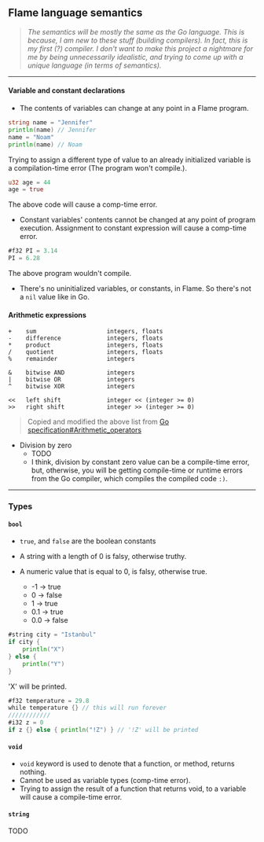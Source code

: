 ## Flame language semantics

>*The semantics will be mostly the same as the Go language. This is because, I am new to these stuff (building compilers). In fact, this is my first (?) compiler. I don't want to make this project a nightmare for me by being unnecessarily idealistic, and trying to come up with a unique language (in terms of semantics).*

---
#### Variable and constant declarations

- The contents of variables can change at any point in a Flame program.

```go
string name = "Jennifer"
println(name) // Jennifer
name = "Noam"
println(name) // Noam
```
Trying to assign a different type of value to an already initialized variable is a compilation-time error (The program won't compile.).
 
```rust
u32 age = 44
age = true
```
The above code will cause a comp-time error.

- Constant variables' contents cannot be changed at any point of program execution. Assignment to constant expression will cause a comp-time error.

```rust
#f32 PI = 3.14
PI = 6.28
```

The above program wouldn't compile.

- There's no uninitialized variables, or constants, in Flame. So there's not a ```nil``` value like in Go.

#### Arithmetic expressions
```
+    sum                    integers, floats
-    difference             integers, floats
*    product                integers, floats
/    quotient               integers, floats
%    remainder              integers

&    bitwise AND            integers
|    bitwise OR             integers
^    bitwise XOR            integers

<<   left shift             integer << (integer >= 0)
>>   right shift            integer >> (integer >= 0)
```
> Copied and modified the above list from [Go specification#Arithmetic_operators](https://go.dev/ref/spec#Arithmetic_operators)

- Division by zero
  - TODO
  - I think, division by constant zero value can be a compile-time error, but, otherwise, you will be getting compile-time or runtime errors from the Go compiler, which compiles the compiled code ```:)```.

---
### Types

#### ```bool```

- ```true```, and ```false``` are the boolean constants

- A string with a length of 0 is falsy, otherwise truthy.
- A numeric value that is equal to 0, is falsy, otherwise true.
  - -1 -> true
  - 0 -> false
  - 1 -> true
  - 0.1 -> true
  - 0.0 -> false

```go
#string city = "Istanbul"
if city {
    println("X")
} else {
    println("Y")
}
```
'X' will be printed.

```go
#f32 temperature = 29.8
while temperature {} // this will run forever
////////////
#i32 z = 0
if z {} else { println("!Z") } // '!Z' will be printed
```

#### ```void```

- ```void``` keyword is used to denote that a function, or method, returns nothing.
- Cannot be used as variable types (comp-time error).
- Trying to assign the result of a function that returns void, to a variable will cause a compile-time error.

#### ```string```
TODO